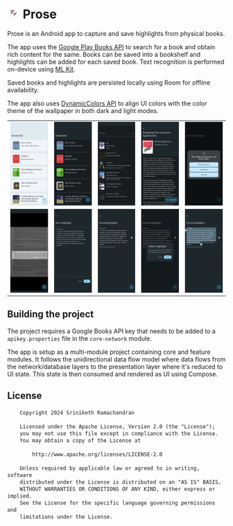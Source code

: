 # ![App icon](docs/images/app-icon.png) Prose

Prose is an Android app to capture and save highlights from physical books.

The app uses the [Google Play Books API](https://developers.google.com/books) to search for a book
and obtain rich content for the same. Books can be saved into a bookshelf and highlights can be
added for each saved book. Text recognition is performed
on-device using [ML Kit](https://developers.google.com/ml-kit/vision/text-recognition/android).

Saved books and highlights are persisted locally using Room for offline availability.

The app also
uses [DynamicColors API](https://developer.android.com/develop/ui/views/theming/dynamic-colors) to
align UI colors with the color theme of the wallpaper in both dark and light modes.

<table border="0">
  <tr>
    <td><img src="docs/images/screenshot-bookshelf-compose-light.png" /></td>
    <td><img src="docs/images/screenshot-bookshelf-compose-dark.png" /></td>
    <td><img src="docs/images/screenshot-search-compose.png" /></td>
    <td><img src="docs/images/screenshot-bookinfo-compose.png" /></td>
    <td><img src="docs/images/screenshot-image-permission-compose.png" /></td>
  </tr>
  <tr>
    <td><img src="docs/images/screenshot-crop-image-compose.png" /></td>
    <td><img src="docs/images/screenshot-save-highlight-compose.png" /></td>
    <td><img src="docs/images/screenshot-highlights-compose.png" /></td>
    <td><img src="docs/images/screenshot-highlights-delete-compose.png" /></td>
    <td><img src="docs/images/screenshot-highlights-select-compose.png" /></td>
  </tr>
</table>

## Building the project

The project requires a Google Books API key that needs to be added to a `apikey.properties` file in
the `core-network` module.

The app is setup as a multi-module project containing core and feature modules. It follows the
unidirectional data flow model where data flows from the network/database layers to the presentation
layer where it's reduced to UI state. This state is then consumed and rendered as UI using Compose.

## License

```
    Copyright 2024 Sriniketh Ramachandran

    Licensed under the Apache License, Version 2.0 (the "License");
    you may not use this file except in compliance with the License.
    You may obtain a copy of the License at

        http://www.apache.org/licenses/LICENSE-2.0

    Unless required by applicable law or agreed to in writing, software
    distributed under the License is distributed on an "AS IS" BASIS,
    WITHOUT WARRANTIES OR CONDITIONS OF ANY KIND, either express or implied.
    See the License for the specific language governing permissions and
    limitations under the License.
```
